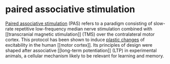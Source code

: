 # paired associative stimulation
[Paired associative stimulation](http://www.ncbi.nlm.nih.gov/pubmed/16106657) (PAS) refers to a paradigm consisting of slow-rate repetitive low-frequency median nerve stimulation combined with [[transcranial magnetic stimulation]] (TMS) over the contralateral motor cortex. This protocol has been shown to induce [plastic changes](plasticity) of excitability in the human [[motor cortex]]. Its principles of design were shaped after associative [[long-term potentiation]] (LTP) in experimental animals, a cellular mechanism likely to be relevant for learning and memory.